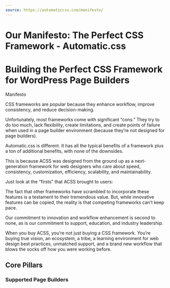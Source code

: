 ```yaml
---
source: https://automaticcss.com/manifesto/
---
```


# Our Manifesto: The Perfect CSS Framework - Automatic.css

# Building the Perfect CSS Framework for WordPress Page Builders

Manifesto

CSS frameworks are popular because they enhance workflow, improve consistency, and reduce decision-making.

Unfortunately, most frameworks come with significant “cons.” They try to do too much, lack flexibility, create limitations, and create points of failure when used in a page builder environment (because they’re not designed for page builders).

Automatic.css is different. It has all the typical benefits of a framework plus a ton of additional benefits, with none of the downsides.

This is because ACSS was designed from the ground up as a next-generation framework for web designers who care about speed, consistency, customization, efficiency, scalability, and maintainability.

Just look at the “firsts” that ACSS brought to users:

The fact that other frameworks have scrambled to incorporate these features is a testament to their tremendous value. But, while innovative features can be copied, the reality is that competing frameworks can’t keep pace.

Our commitment to innovation and workflow enhancement is second to none, as is our commitment to support, education, and industry leadership.

When you buy ACSS, you’re not just buying a CSS framework. You’re buying true vision, an ecosystem, a tribe, a learning environment for web design best practices, unmatched support, and a brand new workflow that blows the socks off how you were working before.

## Core Pillars

### Supported Page Builders

